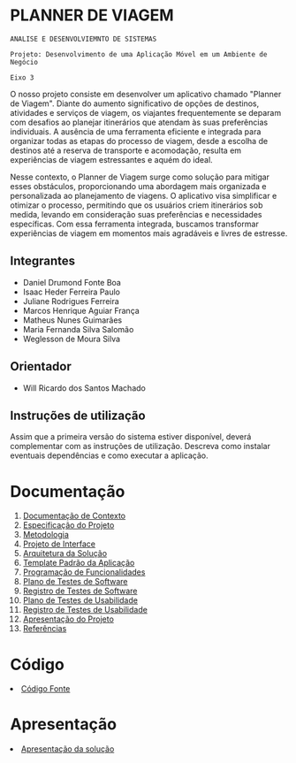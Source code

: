 # PLANNER DE VIAGEM

`ANALISE E DESENVOLVIEMNTO DE SISTEMAS`

`Projeto: Desenvolvimento de uma Aplicação Móvel em um Ambiente de Negócio`

`Eixo 3`

O nosso projeto consiste em desenvolver um aplicativo chamado "Planner de Viagem". Diante do aumento significativo de opções de destinos, atividades e serviços de viagem, os viajantes frequentemente se deparam com desafios ao planejar itinerários que atendam às suas preferências individuais. A ausência de uma ferramenta eficiente e integrada para organizar todas as etapas do processo de viagem, desde a escolha de destinos até a reserva de transporte e acomodação, resulta em experiências de viagem estressantes e aquém do ideal.

Nesse contexto, o Planner de Viagem surge como solução para mitigar esses obstáculos, proporcionando uma abordagem mais organizada e personalizada ao planejamento de viagens. O aplicativo visa simplificar e otimizar o processo, permitindo que os usuários criem itinerários sob medida, levando em consideração suas preferências e necessidades específicas. Com essa ferramenta integrada, buscamos transformar experiências de viagem em momentos mais agradáveis e livres de estresse.

## Integrantes

* Daniel Drumond Fonte Boa
* Isaac Heder Ferreira Paulo
* Juliane Rodrigues Ferreira
* Marcos Henrique Aguiar França
* Matheus Nunes Guimarães
* Maria Fernanda Silva Salomão
* Weglesson de Moura Silva

## Orientador

* Will Ricardo dos Santos Machado

## Instruções de utilização

Assim que a primeira versão do sistema estiver disponível, deverá complementar com as instruções de utilização. Descreva como instalar eventuais dependências e como executar a aplicação.

# Documentação

<ol>
<li><a href="docs/01-Documentação de Contexto.md"> Documentação de Contexto</a></li>
<li><a href="docs/02-Especificação do Projeto.md"> Especificação do Projeto</a></li>
<li><a href="docs/03-Metodologia.md"> Metodologia</a></li>
<li><a href="docs/04-Projeto de Interface.md"> Projeto de Interface</a></li>
<li><a href="docs/05-Arquitetura da Solução.md"> Arquitetura da Solução</a></li>
<li><a href="docs/06-Template Padrão da Aplicação.md"> Template Padrão da Aplicação</a></li>
<li><a href="docs/07-Programação de Funcionalidades.md"> Programação de Funcionalidades</a></li>
<li><a href="docs/08-Plano de Testes de Software.md"> Plano de Testes de Software</a></li>
<li><a href="docs/09-Registro de Testes de Software.md"> Registro de Testes de Software</a></li>
<li><a href="docs/10-Plano de Testes de Usabilidade.md"> Plano de Testes de Usabilidade</a></li>
<li><a href="docs/11-Registro de Testes de Usabilidade.md"> Registro de Testes de Usabilidade</a></li>
<li><a href="docs/12-Apresentação do Projeto.md"> Apresentação do Projeto</a></li>
<li><a href="docs/13-Referências.md"> Referências</a></li>
</ol>

# Código

<li><a href="src/README.md"> Código Fonte</a></li>

# Apresentação

<li><a href="presentation/README.md"> Apresentação da solução</a></li>
